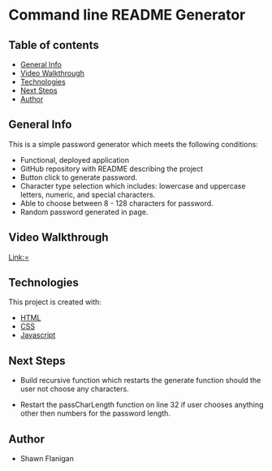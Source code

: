 # Command line README Generator

## Table of contents

- [General Info](#general-info)
- [Video Walkthrough](#walkthrough)
- [Technologies](#technologies)
- [Next Steps](#next-steps)
- [Author](#author)

## General Info

This is a simple password generator which meets the following conditions:

- Functional, deployed application
- GitHub repository with README describing the project
- Button click to generate password.
- Character type selection which includes: lowercase and uppercase letters, numeric, and special characters.
- Able to choose between 8 - 128 characters for password.
- Random password generated in page.

## Video Walkthrough

[Link:=](https://drive.google.com/file/d/1UyqiWFepZqLIfbZN0bO9ZgeaMgv_jDEX/view)

## Technologies

This project is created with:

- [HTML](https://html.com/)
- [CSS](https://www.w3.org/Style/CSS/Overview.en.html)
- [Javascript](https://www.javascript.com/)

## Next Steps

- Build recursive function which restarts the generate function should the user not choose any characters.

- Restart the passCharLength function on line 32 if user chooses anything other then numbers for the password length.

## Author

- Shawn Flanigan